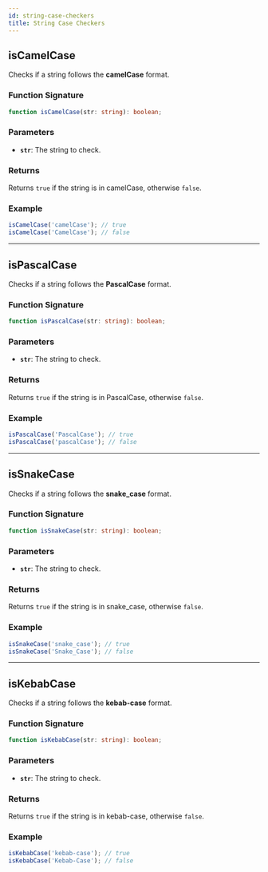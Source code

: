 ```yaml
---
id: string-case-checkers  
title: String Case Checkers  
---
```


<!-- markdownlint-disable-file MD024 -->
## isCamelCase

Checks if a string follows the **camelCase** format.

### Function Signature

```ts
function isCamelCase(str: string): boolean;
```

### Parameters

- **`str`**: The string to check.

### Returns

Returns `true` if the string is in camelCase, otherwise `false`.

### Example

```ts
isCamelCase('camelCase'); // true
isCamelCase('CamelCase'); // false
```

---

## isPascalCase

Checks if a string follows the **PascalCase** format.

### Function Signature

```ts
function isPascalCase(str: string): boolean;
```

### Parameters

- **`str`**: The string to check.

### Returns

Returns `true` if the string is in PascalCase, otherwise `false`.

### Example

```ts
isPascalCase('PascalCase'); // true
isPascalCase('pascalCase'); // false
```

---

## isSnakeCase

Checks if a string follows the **snake_case** format.

### Function Signature

```ts
function isSnakeCase(str: string): boolean;
```

### Parameters

- **`str`**: The string to check.

### Returns

Returns `true` if the string is in snake_case, otherwise `false`.

### Example

```ts
isSnakeCase('snake_case'); // true
isSnakeCase('Snake_Case'); // false
```

---

## isKebabCase

Checks if a string follows the **kebab-case** format.

### Function Signature

```ts
function isKebabCase(str: string): boolean;
```

### Parameters

- **`str`**: The string to check.

### Returns

Returns `true` if the string is in kebab-case, otherwise `false`.

### Example

```ts
isKebabCase('kebab-case'); // true
isKebabCase('Kebab-Case'); // false
```

